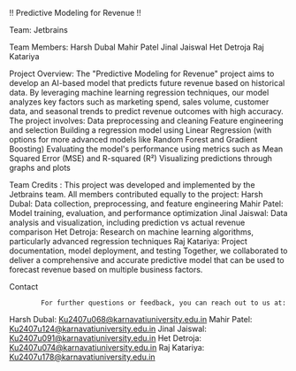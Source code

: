 !! Predictive Modeling for Revenue !!

Team: Jetbrains

Team Members:
Harsh Dubal
Mahir Patel
Jinal Jaiswal
Het Detroja
Raj Katariya
  
  Project Overview: The "Predictive Modeling for Revenue" project aims to develop an AI-based model that predicts future revenue based on historical data. By leveraging machine learning regression techniques, our model analyzes key factors such as marketing spend, sales volume, customer data, and seasonal trends to predict revenue outcomes with high accuracy.
                    The project involves:
                    Data preprocessing and cleaning
                    Feature engineering and selection
                    Building a regression model using Linear Regression (with options for more advanced models like Random Forest and Gradient Boosting)
                    Evaluating the model's performance using metrics such as Mean Squared Error (MSE) and R-squared (R²)
                    Visualizing predictions through graphs and plots
          
Team Credits :
  This project was developed and implemented by the Jetbrains team. All members contributed equally to the project:
  Harsh Dubal: Data collection, preprocessing, and feature engineering
  Mahir Patel: Model training, evaluation, and performance optimization
  Jinal Jaiswal: Data analysis and visualization, including prediction vs actual revenue comparison
  Het Detroja: Research on machine learning algorithms, particularly advanced regression techniques
  Raj Katariya: Project documentation, model deployment, and testing
  Together, we collaborated to deliver a comprehensive and accurate predictive model that can be used to forecast revenue based on multiple business factors.

  Contact

            For further questions or feedback, you can reach out to us at:
Harsh Dubal:    Ku2407u068@karnavatiuniversity.edu.in
Mahir Patel:    Ku2407u124@karnavatiuniversity.edu.in
Jinal Jaiswal:  Ku2407u091@karnavatiuniversity.edu.in
Het Detroja:    Ku2407u074@karnavatiuniversity.edu.in
Raj Katariya:   Ku2407u178@karnavatiuniversity.edu.in
